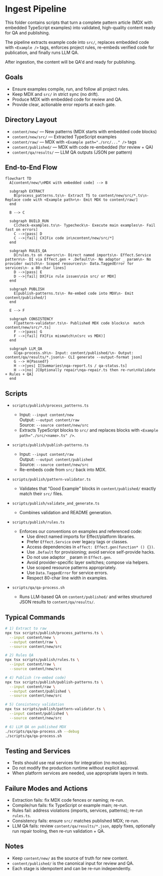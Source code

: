 # Ingest Pipeline

This folder contains scripts that turn a complete pattern article
(MDX with embedded TypeScript examples) into validated, high-quality
content ready for QA and publishing.

The pipeline extracts example code into `src/`, replaces embedded code
with `<Example />` tags, enforces project rules, re-embeds verified code
for publication, and finally runs LLM QA.

After ingestion, the content will be QA'd and ready for publishing.

## Goals

- Ensure examples compile, run, and follow all project rules.
- Keep MDX and `src/` in strict sync (no drift).
- Produce MDX with embedded code for review and QA.
- Provide clear, actionable error reports at each gate.

## Directory Layout

- `content/new/` — New patterns (MDX starts with embedded code blocks)
- `content/new/src/` — Extracted TypeScript examples
- `content/raw/` — MDX with `<Example path="./src/..." />` tags
- `content/published/` — MDX with code re-embedded (for review + QA)
- `content/qa/results/` — LLM QA outputs (JSON per pattern)

## End-to-End Flow

```mermaid
flowchart TD
  A[content/new/\nMDX with embedded code] --> B

  subgraph EXTRACT
    B[process_patterns.ts\n- Extract TS to content/new/src/*.ts\n- Replace code with <Example path>\n- Emit MDX to content/raw/]
  end

  B --> C

  subgraph BUILD_RUN
    C[check-examples.ts\n- Typecheck\n- Execute main examples\n- Fail fast on errors]
    C -->|pass| D
    C -->|fail| CX[Fix code in\ncontent/new/src/*]
  end

  subgraph RULES_QA
    D[rules.ts on raw+src\n- Direct named imports\n- Effect.Service pattern\n- DI via Effect.gen + .Default\n- No adaptor _ param\n- No provider switch\n- Scoped resources\n- Data.TaggedError for services\n- ≤ 80-char lines]
    D -->|pass| E
    D -->|fail| DX[Fix rule issues\nin src/ or MDX]
  end

  subgraph PUBLISH
    E[publish-patterns.ts\n- Re-embed code into MDX\n- Emit content/published/]
  end

  E --> F

  subgraph CONSISTENCY
    F[pattern-validator.ts\n- Published MDX code blocks\n  match content/new/src/*.ts]
    F -->|pass| G
    F -->|fail| FX[Fix mismatch\n(src vs MDX)]
  end

  subgraph LLM_QA
    G[qa-process.sh\n- Input: content/published/\n- Output: content/qa/results/*.json\n- CLI generate --output-format json]
    G --> H{Passed?}
    H -->|yes| I[Summaries\nqa-report.ts / qa-status.ts]
    H -->|no| J[Optionally repair\nqa-repair.ts then re-run\nValidate + Rules + QA]
  end
```

## Scripts

- `scripts/publish/process_patterns.ts`
  - Input: `--input content/new`  
    Output: `--output content/raw`  
    Source: `--source content/new/src`
  - Extracts TypeScript blocks to `src/` and replaces blocks with
    `<Example path="./src/<name>.ts" />`.

- `scripts/publish/publish-patterns.ts`
  - Input: `--input content/raw`  
    Output: `--output content/published`  
    Source: `--source content/new/src`
  - Re-embeds code from `src/` back into MDX.

- `scripts/publish/pattern-validator.ts`
  - Validates that “Good Example” blocks in `content/published/`
    exactly match their `src/` files.

- `scripts/publish/validate_and_generate.ts`
  - Combines validation and README generation.

- `scripts/publish/rules.ts`
  - Enforces our conventions on examples and referenced code:
    - Use direct named imports for Effect/platform libraries.
    - Prefer `Effect.Service` over legacy tags or classes.
    - Access dependencies in `effect: Effect.gen(function* () {})`.
    - Use `.Default` for provisioning; avoid service self-provide hacks.
    - Do not use adaptor `_` param in `Effect.gen`.
    - Avoid provider-specific layer switches; compose via helpers.
    - Use scoped resource patterns appropriately.
    - Use `Data.TaggedError` for service errors.
    - Respect 80-char line width in examples.

- `scripts/qa/qa-process.sh`
  - Runs LLM-based QA on `content/published/` and writes structured
    JSON results to `content/qa/results/`.

## Typical Commands

```bash
# 1) Extract to raw
npx tsx scripts/publish/process_patterns.ts \
  --input content/new \
  --output content/raw \
  --source content/new/src

# 2) Rules QA
npx tsx scripts/publish/rules.ts \
  --input content/raw \
  --source content/new/src

# 4) Publish (re-embed code)
npx tsx scripts/publish/publish-patterns.ts \
  --input content/raw \
  --output content/published \
  --source content/new/src

# 5) Consistency validation
npx tsx scripts/publish/pattern-validator.ts \
  --input content/published \
  --source content/new/src

# 6) LLM QA on published MDX
./scripts/qa/qa-process.sh --debug
./scripts/qa/qa-process.sh
```

## Testing and Services

- Tests should use real services for integration (no mocks).
- Do not modify the production runtime without explicit approval.
- When platform services are needed, use appropriate layers in tests.

## Failure Modes and Actions

- Extraction fails: fix MDX code fences or naming; re-run.
- Compile/run fails: fix TypeScript or example main; re-run.
- Rules fail: address violations (imports, services, patterns);
  re-run `rules.ts`.
- Consistency fails: ensure `src/` matches published MDX; re-run.
- LLM QA fails: review `content/qa/results/*.json`, apply fixes,
  optionally run repair tooling, then re-run validation + QA.

## Notes

- Keep `content/new/` as the source of truth for new content.
- `content/published/` is the canonical input for review and QA.
- Each stage is idempotent and can be re-run independently.
